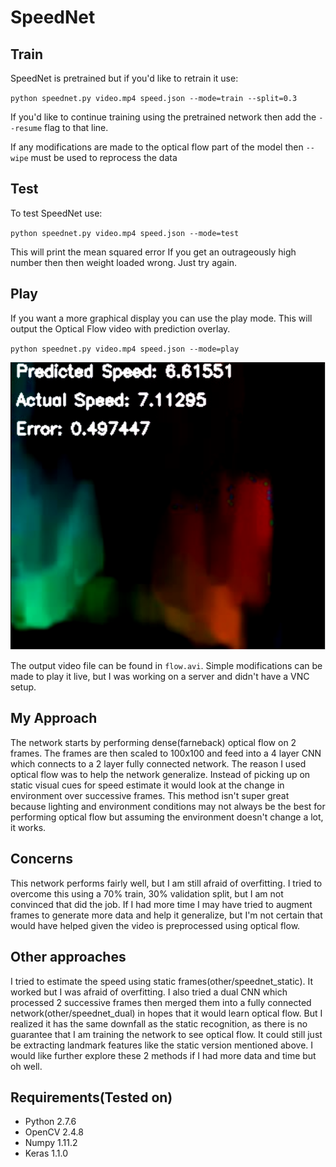 # SpeedNet

## Train
SpeedNet is pretrained but if you'd like to retrain it use:

`python speednet.py video.mp4 speed.json --mode=train --split=0.3`

If you'd like to continue training using the pretrained network then add the `--resume` flag to that line.

If any modifications are made to the optical flow part of the model then `--wipe` must be used to reprocess the data

## Test
To test SpeedNet use:

`python speednet.py video.mp4 speed.json --mode=test`

This will print the mean squared error
If you get an outrageously high number then then weight loaded wrong. Just try again.

## Play
If you want a more graphical display you can use the play mode. This will output the Optical Flow video with prediction overlay.

`python speednet.py video.mp4 speed.json --mode=play`

![Flow](flow.png)

The output video file can be found in `flow.avi`. Simple modifications can be made to play it live, but I was working on a server and didn't have a VNC setup.

## My Approach
The network starts by performing dense(farneback) optical flow on 2 frames. The frames are then scaled to 100x100 and feed into a 4 layer CNN which connects to a 2 layer fully connected network. The reason I used optical flow was to help the network generalize. Instead of picking up on static visual cues for speed estimate it would look at the change in environment over successive frames. This method isn't super great because lighting and environment conditions may not always be the best for performing optical flow but assuming the environment doesn't change a lot, it works.

## Concerns
This network performs fairly well, but I am still afraid of overfitting. I tried to overcome this using a 70% train, 30% validation split, but I am not convinced that did the job. If I had more time I may have tried to augment frames to generate more data and help it generalize, but I'm not certain that would have helped given the video is preprocessed using optical flow.

## Other approaches
I tried to estimate the speed using static frames(other/speednet_static). It worked but I was afraid of overfitting. I also tried a dual CNN which processed 2 successive frames then merged them into a fully connected network(other/speednet_dual) in hopes that it would learn optical flow. But I realized it has the same downfall as the static recognition, as there is no guarantee that I am training the network to see optical flow. It could still just be extracting landmark features like the static version mentioned above. I would like further explore these 2 methods if I had more data and time but oh well.

## Requirements(Tested on)
- Python 2.7.6
- OpenCV 2.4.8
- Numpy 1.11.2
- Keras 1.1.0
